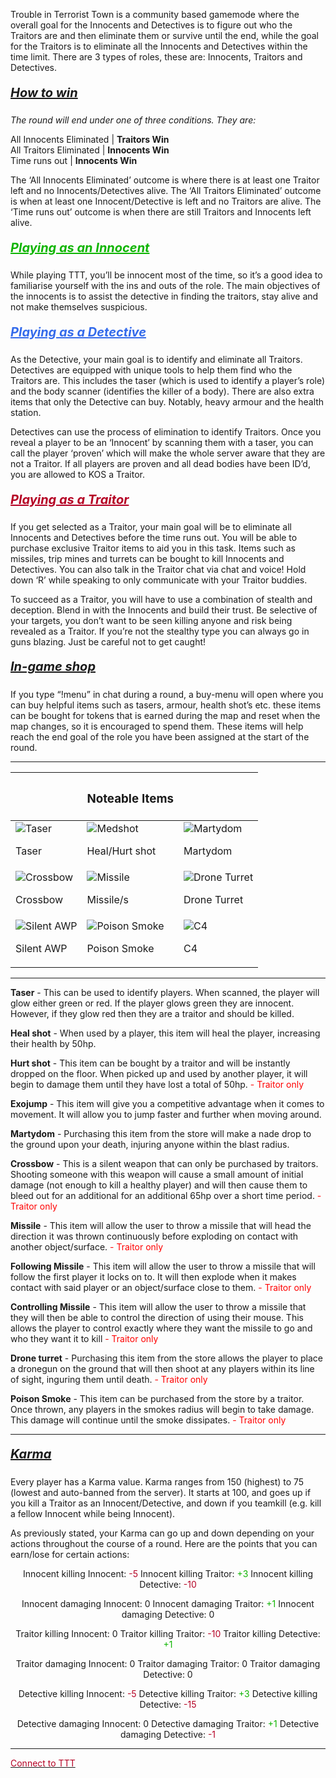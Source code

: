 Trouble in Terrorist Town is a community based gamemode where the overall goal for the Innocents and Detectives is to figure out who the Traitors are and then eliminate them or survive until the end, while the goal for the Traitors is to eliminate all the Innocents and Detectives within the time limit. There are 3 types of roles, these are: Innocents, Traitors and Detectives.
##### <u style="font-family: inherit; font-size: 1.25rem; text-align: inherit; white-space: nowrap;">How to win</u>

*The round will end under one of three conditions. They are:*

All Innocents Eliminated | **Traitors Win**<br>
All Traitors Eliminated | **Innocents Win**<br>
Time runs out | **Innocents Win**

The ‘All Innocents Eliminated’ outcome is where there is at least one Traitor left and no Innocents/Detectives alive. The ‘All Traitors Eliminated’ outcome is when at least one Innocent/Detective is left and no Traitors are alive. The ‘Time runs out’ outcome is when there are still Traitors and Innocents left alive. 

##### <u style="font-family: inherit; font-size: 1.25rem; text-align: inherit; white-space: nowrap;color: #0fb500">Playing as an Innocent</u>

While playing TTT, you’ll be innocent most of the time, so it’s a good idea to familiarise yourself with the ins and outs of the role. The main objectives of the innocents is to assist the detective in finding the traitors, stay alive and not make themselves suspicious.

##### <u style="font-family: inherit; font-size: 1.25rem; text-align: inherit; white-space: nowrap;color: #346beb">Playing as a Detective</u>

As the Detective, your main goal is to identify and eliminate all Traitors. Detectives are equipped with unique tools to help them find who the Traitors are. This includes the taser (which is used to identify a player’s role) and the body scanner (identifies the killer of a body). There are also extra items that only the Detective can buy. Notably, heavy armour and the health station.

Detectives can use the process of elimination to identify Traitors. Once you reveal a player to be an ‘Innocent’ by scanning them with a taser, you can call the player ‘proven’ which will make the whole server aware that they are not a Traitor. If all players are proven and all dead bodies have been ID’d, you are allowed to KOS a Traitor.  

##### <u style="font-family: inherit; font-size: 1.25rem; text-align: inherit; white-space: nowrap;color: #b50024">Playing as a Traitor</u>

If you get selected as a Traitor, your main goal will be to eliminate all Innocents and Detectives before the time runs out. You will be able to purchase exclusive Traitor items to aid you in this task. Items such as missiles, trip mines and turrets can be bought to kill Innocents and Detectives. You can also talk in the Traitor chat via chat and voice! Hold down ‘R’ while speaking to only communicate with your Traitor buddies. 

To succeed as a Traitor, you will have to use a combination of stealth and deception. Blend in with the Innocents and build their trust. Be selective of your targets, you don’t want to be seen killing anyone and risk being revealed as a Traitor. If you’re not the stealthy type you can always go in guns blazing. Just be careful not to get caught!

##### <u style="font-family: inherit; font-size: 1.25rem; text-align: inherit; white-space: nowrap;">In-game shop</u>

If you type “!menu” in chat during a round, a buy-menu will open where you can buy helpful items such as tasers, armour, health shot’s etc. these items can be bought for tokens that is earned during the map and reset when the map changes, so it is encouraged to spend them. These items will help reach the end goal of the role you have been assigned at the start of the round.

----------

|   | <h3>Noteable Items</h3> |   |
| - | ----------------------- | - |
| ![Taser](https://github.com/NexusNation/Documentation/blob/master/Guides/assets/ttt/taser.png?raw=true) <p>Taser</p> | ![Medshot](https://github.com/NexusNation/Documentation/blob/master/Guides/assets/ttt/medshot.png?raw=true) <p>Heal/Hurt shot</p> | ![Martydom](https://github.com/NexusNation/Documentation/blob/master/Guides/assets/ttt/martydom.png?raw=true) <p>Martydom</p> | 
| ![Crossbow](https://github.com/NexusNation/Documentation/blob/master/Guides/assets/ttt/crossbow.png?raw=true) <p>Crossbow</p> | ![Missile](https://github.com/NexusNation/Documentation/blob/master/Guides/assets/ttt/missile.png?raw=true) <p>Missile/s</p> | ![Drone Turret](https://github.com/NexusNation/Documentation/blob/master/Guides/assets/ttt/dronegun.png?raw=true) <p>Drone Turret</p> |
| ![Silent AWP](https://github.com/NexusNation/Documentation/blob/master/Guides/assets/ttt/sawp.png?raw=true) <p>Silent AWP</p> | ![Poison Smoke](https://github.com/NexusNation/Documentation/blob/master/Guides/assets/ttt/poisonsmoke.png?raw=true) <p>Poison Smoke</p> | ![C4](https://github.com/NexusNation/Documentation/blob/master/Guides/assets/ttt/c4.png?raw=true) <p>C4</p> 

----------

**Taser** - This can be used to identify players. When scanned, the player will glow either green or red. If the player glows green they are innocent. However, if they glow red then they are a traitor and should be killed.

**Heal shot** - When used by a player, this item will heal the player, increasing their health by 50hp.

**Hurt shot** - This item can be bought by a traitor and will be instantly dropped on the floor. When picked up and used by another player, it will begin to damage them until they have lost a total of 50hp.<font style="color: rgb(255,0,0)"> - Traitor only</font>

**Exojump** - This item will give you a competitive advantage when it comes to movement. It will allow you to jump faster and further when moving around.

**Martydom** - Purchasing this item from the store will make a nade drop to the ground upon your death, injuring anyone within the blast radius.

**Crossbow** - This is a silent weapon that can only be purchased by traitors. Shooting someone with this weapon will cause a small amount of initial damage (not enough to kill a healthy player) and will then cause them to bleed out for an additional for an additional 65hp over a short time period.<font style="color: rgb(255,0,0)"> - Traitor only</font>

**Missile** - This item will allow the user to throw a missile that will head the direction it was thrown continuously before exploding on contact with another object/surface.<font style="color: rgb(255,0,0)"> - Traitor only</font>

**Following Missile** - This item will allow the user to throw a missile that will follow the first player it locks on to. It will then explode when it makes contact with said player or an object/surface close to them.<font style="color: rgb(255,0,0)"> - Traitor only</font>

**Controlling Missile** - This item will allow the user to throw a missile that they will then be able to control the direction of using their mouse. This allows the player to control exactly where they want the missile to go and who they want it to kill<font style="color: rgb(255,0,0)"> - Traitor only</font>

**Drone turret** - Purchasing this item from the store allows the player to place a dronegun on the ground that will then shoot at any players within its line of sight, inguring them until death.<font style="color: rgb(255,0,0)"> - Traitor only</font>

**Poison Smoke** - This item can be purchased from the store by a traitor. Once thrown, any players in the smokes radius will begin to take damage. This damage will continue until the smoke dissipates.<font style="color: rgb(255,0,0)"> - Traitor only</font>

----------

##### <u style="font-family: inherit; font-size: 1.25rem; text-align: inherit; white-space: nowrap;">Karma</u>

Every player has a Karma value. Karma ranges from 150 (highest) to 75 (lowest and auto-banned from the server). It starts at 100, and goes up if you kill a Traitor as an Innocent/Detective, and down if you teamkill (e.g. kill a fellow Innocent while being Innocent). 

As previously stated, your Karma can go up and down depending on your actions throughout the course of a round. Here are the points that you can earn/lose for certain actions:

<p style="text-align:center;">Innocent killing Innocent: <font style="color: #b50024">-5</font>
Innocent killing Traitor: <font style="color: #0fb500">+3</font>
Innocent killing Detective: <font style="color: #b50024">-10</font></p>
<p style="text-align:center;">Innocent damaging Innocent: 0
Innocent damaging Traitor: <font style="color: #0fb500">+1</font>
Innocent damaging Detective: 0</p>
<p style="text-align:center;">Traitor killing Innocent: 0
Traitor killing Traitor: <font style="color: #b50024">-10</font>
Traitor killing Detective: <font style="color: #0fb500">+1</font></p>
<p style="text-align:center;">Traitor damaging Innocent: 0
Traitor damaging Traitor: 0
Traitor damaging Detective: 0</p>
<p style="text-align:center;">Detective killing Innocent: <font style="color: #b50024">-5</font>
Detective killing Traitor: <font style="color: #0fb500">+3</font>
Detective killing Detective: <font style="color: #b50024">-15</font></p>
<p style="text-align:center;">Detective damaging Innocent: 0
Detective damaging Traitor: <font style="color: #0fb500">+1</font>
Detective damaging Detective: <font style="color: #b50024">-1</font></p>

----------

<a href="steam://connect/185.38.148.140:27075"><font style="color: #b50024">Connect to TTT</font></a>